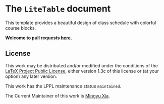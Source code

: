 # The `LiteTable` document

This template provides a beautiful design of class schedule with colorful course blocks.

**Welcome to pull requests
[here](https://github.com/xiamyphys/LiteTable).**

## License

This work may be distributed and/or modified under the conditions of the
[LaTeX Project Public License](http://www.latex-project.org/lppl.txt),
either version 1.3c of this license or (at your option) any later version.

This work has the LPPL maintenance status `maintained`.

The Current Maintainer of this work is
[Mingyu Xia](https://www.ctan.org/author/xia-my).